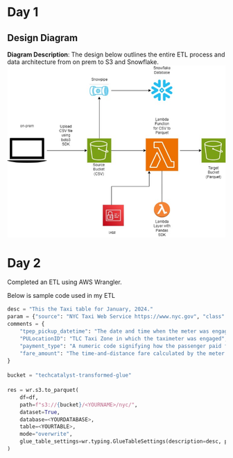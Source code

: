 
# Day 1

## Design Diagram
**Diagram Description**: The design below outlines the entire ETL process and data architecture from on prem to S3 and Snowflake.
![dataArchitechtureDiagram](day1/week6etldd.jpg)


# Day 2

Completed an ETL using AWS Wrangler. 

Below is sample code used in my ETL
```python 
desc = "This the Taxi table for January, 2024."
param = {"source": "NYC Taxi Web Service https://www.nyc.gov", "class": "e-commerce"}
comments = {
    "tpep_pickup_datetime": "The date and time when the meter was engaged.",
    "PULocationID": "TLC Taxi Zone in which the taximeter was engaged",
    "payment_type": "A numeric code signifying how the passenger paid for the trip",
    "fare_amount": "The time-and-distance fare calculated by the meter.",
}

bucket = "techcatalyst-transformed-glue"

res = wr.s3.to_parquet(
    df=df,
    path=f"s3://{bucket}/<YOURNAME>/nyc/",
    dataset=True,
    database=<YOURDATABASE>,
    table=<YOURTABLE>,
    mode="overwrite",
    glue_table_settings=wr.typing.GlueTableSettings(description=desc, parameters=param, columns_comments=comments),
)
```
